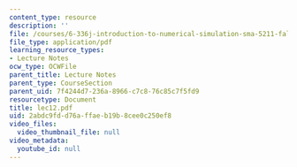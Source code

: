 ```yaml
---
content_type: resource
description: ''
file: /courses/6-336j-introduction-to-numerical-simulation-sma-5211-fall-2003/2abdc9fdd76affaeb19b8cee0c250ef8_lec12.pdf
file_type: application/pdf
learning_resource_types:
- Lecture Notes
ocw_type: OCWFile
parent_title: Lecture Notes
parent_type: CourseSection
parent_uid: 7f4244d7-236a-8966-c7c8-76c85c7f5fd9
resourcetype: Document
title: lec12.pdf
uid: 2abdc9fd-d76a-ffae-b19b-8cee0c250ef8
video_files:
  video_thumbnail_file: null
video_metadata:
  youtube_id: null
---
```

